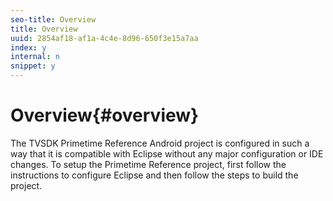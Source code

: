```yaml
---
seo-title: Overview
title: Overview
uuid: 2854af18-af1a-4c4e-8d96-650f3e15a7aa
index: y
internal: n
snippet: y
---
```


# Overview{#overview}

The TVSDK Primetime Reference Android project is configured in such a way that it is compatible with Eclipse without any major configuration or IDE changes. To setup the Primetime Reference project, first follow the instructions to configure Eclipse and then follow the steps to build the project. 
